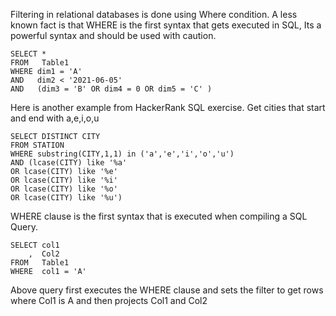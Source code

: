 Filtering in relational databases is done using Where condition. A less known fact is that WHERE is the first syntax that gets executed in SQL, Its a powerful syntax and should be used with caution.

```
SELECT *
FROM   Table1
WHERE dim1 = 'A'
AND   dim2 < '2021-06-05'
AND   (dim3 = 'B' OR dim4 = 0 OR dim5 = 'C' )
```

Here is another example from HackerRank SQL exercise. Get cities that start and end with a,e,i,o,u

```
SELECT DISTINCT CITY
FROM STATION
WHERE substring(CITY,1,1) in ('a','e','i','o','u') 
AND (lcase(CITY) like '%a'
OR lcase(CITY) like '%e'
OR lcase(CITY) like '%i'
OR lcase(CITY) like '%o'
OR lcase(CITY) like '%u')
```

WHERE clause is the first syntax that is executed when compiling a SQL Query.

```
SELECT col1
    ,  Col2
FROM   Table1
WHERE  col1 = 'A'
```

Above query first executes the WHERE clause and sets the filter to get rows where Col1 is A and then projects Col1 and Col2 